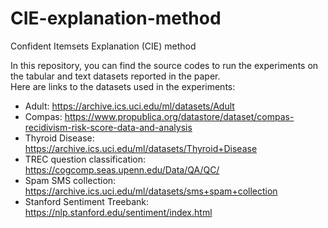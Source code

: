 # CIE-explanation-method
Confident Itemsets Explanation (CIE) method

In this repository, you can find the source codes to run the experiments on the tabular and text datasets reported in the paper.
<br>
Here are links to the datasets used in the experiments:
<br>
- Adult: https://archive.ics.uci.edu/ml/datasets/Adult
- Compas: https://www.propublica.org/datastore/dataset/compas-recidivism-risk-score-data-and-analysis
- Thyroid Disease: https://archive.ics.uci.edu/ml/datasets/Thyroid+Disease
- TREC question classification: https://cogcomp.seas.upenn.edu/Data/QA/QC/
- Spam SMS collection: https://archive.ics.uci.edu/ml/datasets/sms+spam+collection
- Stanford Sentiment Treebank: https://nlp.stanford.edu/sentiment/index.html
